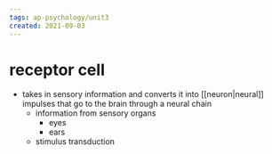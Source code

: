```yaml
---
tags: ap-psychology/unit3 
created: 2021-09-03
---
```


# receptor cell

- takes in sensory information and converts it into [[neuron|neural]] impulses that go to the brain through a neural chain
	- information from sensory organs
		- eyes
		- ears
	- stimulus transduction 
